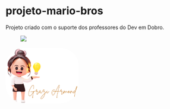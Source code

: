 # projeto-mario-bros
 
 Projeto criado com o suporte dos professores do Dev em Dobro.

 <figure>
    <img src="src/imagens/video_RD.gif">
</figure>

<img alt="Grazi-pic" height="150" style="border-radius:50px;" src="src/imagens/logo-grazi-gitHub.png">


